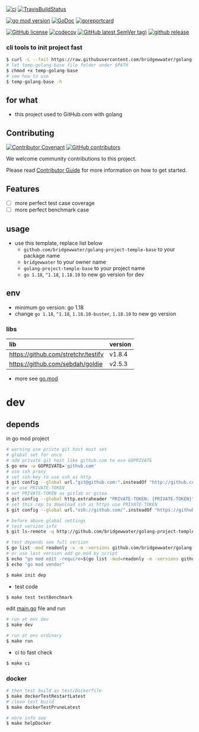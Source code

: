 [![ci](https://github.com/bridgewwater/golang-project-temple-base/actions/workflows/ci.yml/badge.svg)](https://github.com/bridgewwater/golang-project-temple-base/actions/workflows/ci.yml)
[![TravisBuildStatus](https://api.travis-ci.com/bridgewwater/golang-project-temple-base.svg?branch=main)](https://travis-ci.com/bridgewwater/golang-project-temple-base)

[![go mod version](https://img.shields.io/github/go-mod/go-version/bridgewwater/golang-project-temple-base?label=go.mod)](https://github.com/bridgewwater/golang-project-temple-base)
[![GoDoc](https://godoc.org/github.com/bridgewwater/golang-project-temple-base?status.png)](https://godoc.org/github.com/bridgewwater/golang-project-temple-base)
[![goreportcard](https://goreportcard.com/badge/github.com/bridgewwater/golang-project-temple-base)](https://goreportcard.com/report/github.com/bridgewwater/golang-project-temple-base)

[![GitHub license](https://img.shields.io/github/license/bridgewwater/golang-project-temple-base)](https://github.com/bridgewwater/golang-project-temple-base)
[![codecov](https://codecov.io/gh/bridgewwater/golang-project-temple-base/branch/main/graph/badge.svg)](https://codecov.io/gh/bridgewwater/golang-project-temple-base)
[![GitHub latest SemVer tag)](https://img.shields.io/github/v/tag/bridgewwater/golang-project-temple-base)](https://github.com/bridgewwater/golang-project-temple-base/tags)
[![github release](https://img.shields.io/github/v/release/bridgewwater/golang-project-temple-base?style=social)](https://github.com/bridgewwater/golang-project-temple-base/releases)

### cli tools to init project fast

```bash
$ curl -L --fail https://raw.githubusercontent.com/bridgewwater/golang-project-temple-base/main/temp-golang-base
# let temp-golang-base file folder under $PATH
$ chmod +x temp-golang-base
# see how to use
$ temp-golang-base -h
```

## for what

- this project used to GitHub.com with golang

## Contributing

[![Contributor Covenant](https://img.shields.io/badge/contributor%20covenant-v1.4-ff69b4.svg)](.github/CONTRIBUTING_DOC/CODE_OF_CONDUCT.md)
[![GitHub contributors](https://img.shields.io/github/contributors/bridgewwater/golang-project-temple-base)](https://github.com/bridgewwater/golang-project-temple-base/graphs/contributors)

We welcome community contributions to this project.

Please read [Contributor Guide](.github/CONTRIBUTING_DOC/CONTRIBUTING.md) for more information on how to get started.

## Features

- [ ] more perfect test case coverage
- [ ] more perfect benchmark case

## usage

- use this template, replace list below
  - `github.com/bridgewwater/golang-project-temple-base` to your package name
  - `bridgewwater` to your owner name
  - `golang-project-temple-base` to your project name
  - `go 1.18`, `^1.18`, `1.18.10` to new go version for dev

## env

- minimum go version: go 1.18
- change `go 1.18`, `^1.18`, `1.18.10-buster`, `1.18.10` to new go version

### libs

| lib                                        | version |
|:-------------------------------------------|:--------|
| https://github.com/stretchr/testify        | v1.8.4  |
| https://github.com/sebdah/goldie           | v2.5.3  |

- more see [go.mod](go.mod)

# dev

## depends

in go mod project

```bash
# warning use privte git host must set
# global set for once
# add private git host like github.com to evn GOPRIVATE
$ go env -w GOPRIVATE='github.com'
# use ssh proxy
# set ssh-key to use ssh as http
$ git config --global url."git@github.com:".insteadOf "http://github.com/"
# or use PRIVATE-TOKEN
# set PRIVATE-TOKEN as gitlab or gitea
$ git config --global http.extraheader "PRIVATE-TOKEN: {PRIVATE-TOKEN}"
# set this rep to download ssh as https use PRIVATE-TOKEN
$ git config --global url."ssh://github.com/".insteadOf "https://github.com/"

# before above global settings
# test version info
$ git ls-remote -q http://github.com/bridgewwater/golang-project-temple-base.git

# test depends see full version
$ go list -mod readonly -v -m -versions github.com/bridgewwater/golang-project-temple-base
# or use last version add go.mod by script
$ echo "go mod edit -require=$(go list -mod=readonly -m -versions github.com/bridgewwater/golang-project-temple-base | awk '{print $1 "@" $NF}')"
$ echo "go mod vendor"
```

```bash
$ make init dep
```

- test code

```bash
$ make test testBenchmark
```

edit [main.go](main.go) file and run

```bash
# run at env dev
$ make dev

# run at env ordinary
$ make run
```

- ci to fast check

```bash
$ make ci
```

### docker

```bash
# then test build as test/Dockerfile
$ make dockerTestRestartLatest
# clean test build
$ make dockerTestPruneLatest

# more info see
$ make helpDocker
```
